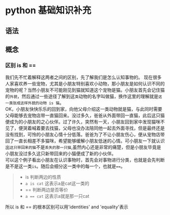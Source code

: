 # python 基础知识补充
## 语法


## 概念
### 区别 is 和 ==
我们先不忙着解释这两者之间的区别，先了解我们是怎么认知事物的。
现在很多人家喜欢养一些宠物，尤其是小朋友特别喜欢小动物，那小朋友是如何认识不同的宠物的呢？当然小朋友不可能刚见到猫就知道这个宠物是猫。小朋友首先会记住猫的`外貌`，然后通过一些途径了解到这`类`动物的名字叫做猫，换作这里的理解就是`这一类张成这样外貌的动物 is 猫`。  
OK，小朋友快快乐乐的回到家，向他父母介绍这一类动物就是猫，与此同时需要父母能够去宠物店带一直猫回来。没过多久，爸爸从外面带回一直猫，此后这只猫便成为的小朋友的之心伙伴。过了许久，突然有一天，小朋友回到家中发现猫咪不见了，便哭着喊着要去找猫，父母也没办法陪同他一起去外面寻找，但是最终还是没有找到，可怜的小朋友心情十分低落。爸爸为了不让小朋友伤心，便从宠物店带回了一直长相差不多猫咪，希望能够缓解小朋友低迷的心情。可小朋友一下就认识出`这只带回来的猫`不是`丢失的那一只猫`,虽然内心还是非常的痛楚，但是小朋友毕竟是小朋友没过多久这只新带回来的小猫便成了新的小伙伴。  
可以这个例子看出小朋友在认识事物时，首先会对事物进行分类，也就是会先判断是不是这一类`is`。随后会细分这一类中的每一个，也就是`==`。
> - is 判断两边的性质
> - `a is cat` 这表示a是cat这一类的
> - == 判断两边是否等价
> - `a == cat` 这表示a就是那一只cat

所以 is 和 == 的根本区别可以用'identities' and 'equality'表示